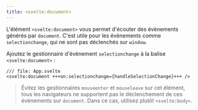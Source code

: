 ```yaml
---
title: <svelte:document>
---
```


L'élément `<svelte:document>` vous permet d'écouter des évènements générés par `document`. C'est utile pour les évènements comme `selectionchange`, qui ne sont pas déclenchés sur `window`.

Ajoutez le gestionnaire d'évènement `selectionchange` à la balise `<svelte:document>` :

```svelte
/// file: App.svelte
<svelte:document +++on:selectionchange={handleSelectionChange}+++ />
```

> Évitez les gestionnaires `mouseenter` et `mouseleave` sur cet élément, tous les navigateurs ne supportent pas le déclenchement de ces évènements sur `document`. Dans ce cas, utilisez plutôt `<svelte:body>`.
